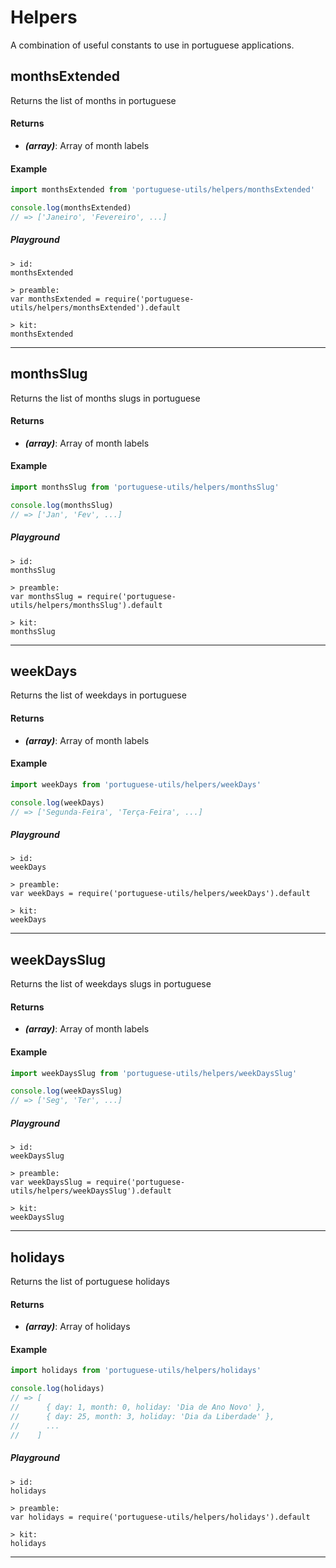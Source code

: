 # Helpers

A combination of useful constants to use in portuguese applications.

## monthsExtended

Returns the list of months in portuguese

#### Returns

* **_(array)_**: Array of month labels

#### Example

```js
import monthsExtended from 'portuguese-utils/helpers/monthsExtended'

console.log(monthsExtended)
// => ['Janeiro', 'Fevereiro', ...]
```

##### Playground

```runkit
> id:
monthsExtended

> preamble:
var monthsExtended = require('portuguese-utils/helpers/monthsExtended').default

> kit:
monthsExtended
```

---

## monthsSlug

Returns the list of months slugs in portuguese

#### Returns

* **_(array)_**: Array of month labels

#### Example

```js
import monthsSlug from 'portuguese-utils/helpers/monthsSlug'

console.log(monthsSlug)
// => ['Jan', 'Fev', ...]
```

##### Playground

```runkit
> id:
monthsSlug

> preamble:
var monthsSlug = require('portuguese-utils/helpers/monthsSlug').default

> kit:
monthsSlug
```

---

## weekDays

Returns the list of weekdays in portuguese

#### Returns

* **_(array)_**: Array of month labels

#### Example

```js
import weekDays from 'portuguese-utils/helpers/weekDays'

console.log(weekDays)
// => ['Segunda-Feira', 'Terça-Feira', ...]
```

##### Playground

```runkit
> id:
weekDays

> preamble:
var weekDays = require('portuguese-utils/helpers/weekDays').default

> kit:
weekDays
```

---

## weekDaysSlug

Returns the list of weekdays slugs in portuguese

#### Returns

* **_(array)_**: Array of month labels

#### Example

```js
import weekDaysSlug from 'portuguese-utils/helpers/weekDaysSlug'

console.log(weekDaysSlug)
// => ['Seg', 'Ter', ...]
```

##### Playground

```runkit
> id:
weekDaysSlug

> preamble:
var weekDaysSlug = require('portuguese-utils/helpers/weekDaysSlug').default

> kit:
weekDaysSlug
```

---

## holidays

Returns the list of portuguese holidays

#### Returns

* **_(array)_**: Array of holidays

#### Example

```js
import holidays from 'portuguese-utils/helpers/holidays'

console.log(holidays)
// => [
//      { day: 1, month: 0, holiday: 'Dia de Ano Novo' },
//      { day: 25, month: 3, holiday: 'Dia da Liberdade' },
//      ...
//    ]
```

##### Playground

```runkit
> id:
holidays

> preamble:
var holidays = require('portuguese-utils/helpers/holidays').default

> kit:
holidays
```

---
